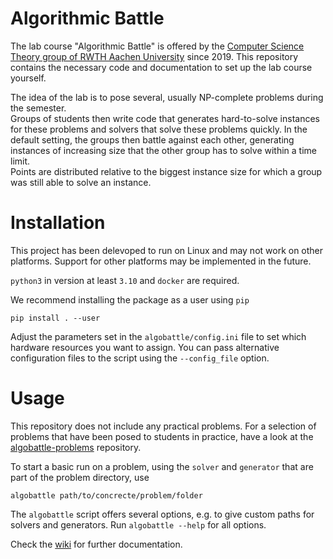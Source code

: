# Algorithmic Battle

The lab course "Algorithmic Battle" is offered by the 
[Computer Science Theory group of RWTH Aachen University](https://tcs.rwth-aachen.de/)
since 2019. This repository contains the necessary code and documentation to
set up the lab course yourself.

The idea of the lab is to pose several, usually NP-complete problems during the
semester.  
Groups of students then write code that generates hard-to-solve instances for
these problems and solvers that solve these problems quickly. In the default
setting, the groups then battle against each other, generating instances of
increasing size that the other group has to solve within a time limit.  
Points are distributed relative to the biggest instance size for which a group
was still able to solve an instance.

# Installation
This project has been delevoped to run on Linux and may not work on other
platforms. Support for other platforms may be implemented in the future.

`python3` in version at least `3.10` and `docker` are required.

We recommend installing the package as a user using `pip`
```
pip install . --user
```

Adjust the parameters set in the `algobattle/config.ini` file to set
which hardware resources you want to assign. You can pass alternative
configuration files to the script using the `--config_file` option.


# Usage
This repository does not include any practical problems. For a selection of problems
that have been posed to students in practice, have a look at the
[algobattle-problems](https://github.com/Benezivas/algobattle-problems) repository.

To start a basic run on a problem, using the `solver` and `generator` that
are part of the problem directory, use
```
algobattle path/to/concrecte/problem/folder
```

The `algobattle` script offers several options, e.g. to give custom paths for
solvers and generators. Run `algobattle --help` for all options.


Check the [wiki](https://github.com/Benezivas/algobattle/wiki) for further documentation.